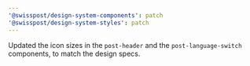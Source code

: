 ```yaml
---
'@swisspost/design-system-components': patch
'@swisspost/design-system-styles': patch
---
```


Updated the icon sizes in the `post-header` and the `post-language-switch` components, to match the design specs.
